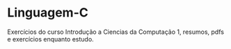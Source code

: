 # Linguagem-C
Exercícios do curso Introdução a Ciencias da Computação 1, resumos, pdfs e exercícios enquanto estudo.

